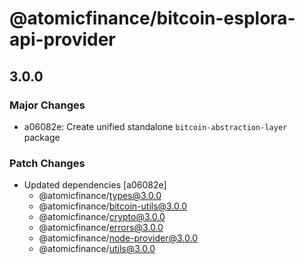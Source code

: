 # @atomicfinance/bitcoin-esplora-api-provider

## 3.0.0

### Major Changes

- a06082e: Create unified standalone `bitcoin-abstraction-layer` package

### Patch Changes

- Updated dependencies [a06082e]
  - @atomicfinance/types@3.0.0
  - @atomicfinance/bitcoin-utils@3.0.0
  - @atomicfinance/crypto@3.0.0
  - @atomicfinance/errors@3.0.0
  - @atomicfinance/node-provider@3.0.0
  - @atomicfinance/utils@3.0.0
